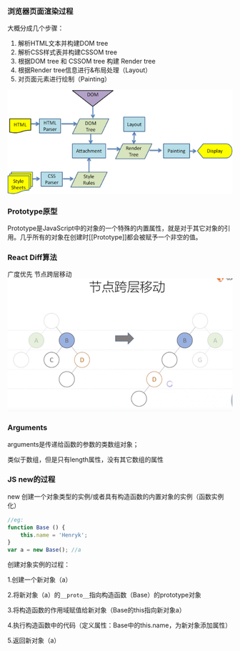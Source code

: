 ### 浏览器页面渲染过程

大概分成几个步骤：
1. 解析HTML文本并构建DOM tree
2. 解析CSS样式表并构建CSSOM tree
3. 根据DOM tree 和 CSSOM tree 构建 Render tree
4. 根据Render tree信息进行&布局处理（Layout）
5. 对页面元素进行绘制（Painting）

![avatar](./pic/webkitflow.png)

### Prototype原型
Prototype是JavaScript中的对象的一个特殊的内置属性，就是对于其它对象的引用。几乎所有的对象在创建时[[Prototype]]都会被赋予一个非空的值。  



### React Diff算法
广度优先
节点跨层移动
![avatar](./pic/diff-dommove.png)

### Arguments

arguments是传递给函数的参数的类数组对象；

类似于数组，但是只有length属性，没有其它数组的属性

### JS new的过程

new 创建一个对象类型的实例/或者具有构造函数的内置对象的实例（函数实例化）

```javascript
//eg:
function Base () {
    this.name = 'Henryk';
}
var a = new Base(); //a
```

创建对象实例的过程：

1.创建一个新对象（a）

2.将新对象（a）的`__proto__`指向构造函数（Base）的prototype对象

3.将构造函数的作用域赋值给新对象（Base的this指向新对象a）

4.执行构造函数中的代码（定义属性：Base中的this.name，为新对象添加属性）

5.返回新对象（a）



